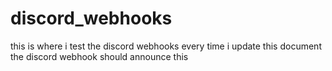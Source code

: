 # discord_webhooks
this is where i test the discord webhooks
every time i update this document the discord webhook should announce this
